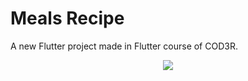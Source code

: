 # Meals Recipe

A new Flutter project made in Flutter course of COD3R.
<div align="center">

![](meals.gif)

</div>

